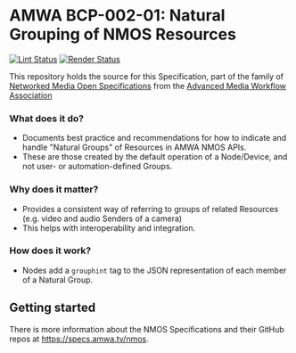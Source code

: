 # AMWA BCP-002-01: Natural Grouping of NMOS Resources

[![Lint Status](https://github.com/AMWA-TV/nmos-natural-grouping/workflows/Lint/badge.svg)](https://github.com/AMWA-TV/nmos-natural-grouping/actions?query=workflow%3ALint)
[![Render Status](https://github.com/AMWA-TV/nmos-natural-grouping/workflows/Render/badge.svg)](https://github.com/AMWA-TV/nmos-natural-grouping/actions?query=workflow%3ARender)

This repository holds the source for this Specification, part of the family of [Networked Media Open Specifications](https://specs.amwa.tv/nmos) from the [Advanced Media Workflow Association](https://amwa.tv)

<!-- INTRO-START -->

### What does it do?

- Documents best practice and recommendations for how to indicate and handle "Natural Groups" of Resources in AMWA NMOS APIs.
- These are those created by the default operation of a Node/Device, and not user- or automation-defined Groups.

### Why does it matter?


- Provides a consistent way of referring to groups of related Resources (e.g. video and audio Senders of a camera)
- This helps with interoperability and integration.


### How does it work?

- Nodes add a `grouphint` tag to the JSON representation of each member of a Natural Group.

<!-- INTRO-END -->

## Getting started

There is more information about the NMOS Specifications and their GitHub repos at <https://specs.amwa.tv/nmos>.
